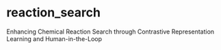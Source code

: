 # reaction_search
Enhancing Chemical Reaction Search through Contrastive Representation Learning and Human-in-the-Loop
